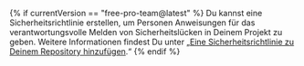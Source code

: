 {% if currentVersion == "free-pro-team@latest" %}
Du kannst eine Sicherheitsrichtlinie erstellen, um Personen Anweisungen für das verantwortungsvolle Melden von Sicherheitslücken in Deinem Projekt zu geben. Weitere Informationen findest Du unter „[Eine Sicherheitsrichtlinie zu Deinem Repository hinzufügen](/articles/adding-a-security-policy-to-your-repository).“
{% endif %}
